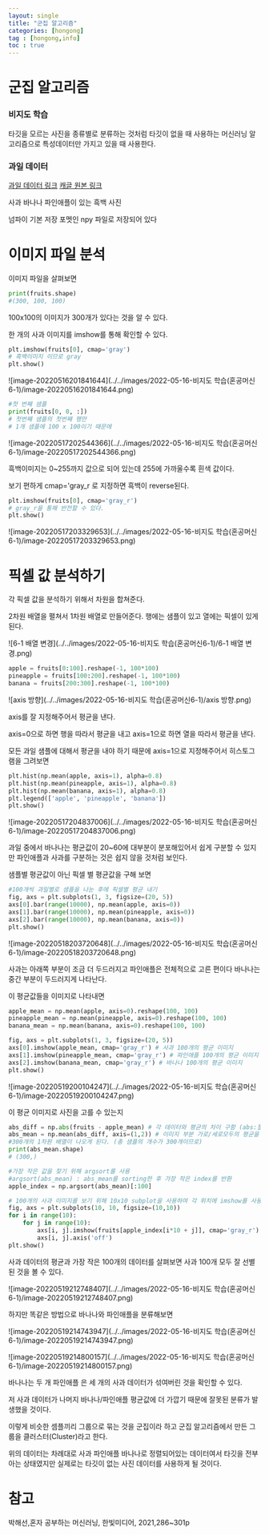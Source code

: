 ```yaml
---
layout: single
title: "군집 알고리즘"
categories: [hongong]
tag : [hongong,info]
toc : true
---
```


# 군집 알고리즘

### 비지도 학습

타깃을 모르는 사진을 종류별로 분류하는 것처럼 타깃이 없을 때 사용하는 머신러닝 알고리즘으로 특성데이터만 가지고 있을 때 사용한다.



### 과일 데이터

[과일 데이터 링크](https://bit.ly/fruits_300_data) [캐글 원본 링크](https://www.kaggle.com/datasets/moltean/fruits)

사과 바나나 파인애플이 있는 흑백 사진

넘파이 기본 저장 포멧인 npy 파일로 저장되어 있다



# 이미지 파일 분석

이미지 파일을 살펴보면

```python
print(fruits.shape)
#(300, 100, 100)
```

100x100의 이미지가 300개가 있다는 것을 알 수 있다.



한 개의 사과 이미지를 imshow를 통해 확인할 수 있다.

```python
plt.imshow(fruits[0], cmap='gray')
# 흑백이미지 이므로 gray
plt.show()
```

![image-20220516201841644](../../images/2022-05-16-비지도 학습(혼공머신6-1)/image-20220516201841644.png)



```python
#첫 번째 샘플
print(fruits[0, 0, :])
# 첫번째 샘플의 첫번째 행만
# 1개 샘플에 100 x 100이기 때문에
```

![image-20220517202544366](../../images/2022-05-16-비지도 학습(혼공머신6-1)/image-20220517202544366.png)



흑백이미지는 0~255까지 값으로 되어 있는데 255에 가까울수록 흰색 값이다.



보기 편하게 cmap='gray_r 로 지정하면 흑백이 reverse된다.

```python
plt.imshow(fruits[0], cmap='gray_r')
# gray_r을 통해 반전할 수 있다.
plt.show()
```

![image-20220517203329653](../../images/2022-05-16-비지도 학습(혼공머신6-1)/image-20220517203329653.png)



# 픽셀 값 분석하기

각 픽셀 값을 분석하기 위해서 차원을 합쳐준다.

2차원 배열을 펼쳐서 1차원 배열로 만들어준다. 행에는 샘플이 있고 열에는 픽셀이 있게 된다.

![6-1 배열 변경](../../images/2022-05-16-비지도 학습(혼공머신6-1)/6-1 배열 변경.png)

```python
apple = fruits[0:100].reshape(-1, 100*100)
pineapple = fruits[100:200].reshape(-1, 100*100)
banana = fruits[200:300].reshape(-1, 100*100)
```





![axis 방향](../../images/2022-05-16-비지도 학습(혼공머신6-1)/axis 방향.png)

axis를 잘 지정해주어서 평균을 낸다.

axis=0으로 하면 행을 따라서 평균을 내고 axis=1으로 하면 열을 따라서 평균을 낸다.

모든 과일 샘플에 대해서 평균을 내야 하기 때문에 axis=1으로 지정해주어서 히스토그램을 그려보면

```python
plt.hist(np.mean(apple, axis=1), alpha=0.8)
plt.hist(np.mean(pineapple, axis=1), alpha=0.8)
plt.hist(np.mean(banana, axis=1), alpha=0.8)
plt.legend(['apple', 'pineapple', 'banana'])
plt.show()
```

![image-20220517204837006](../../images/2022-05-16-비지도 학습(혼공머신6-1)/image-20220517204837006.png)

과일 중에서 바나나는 평균값이 20~60에 대부분이 분포해있어서 쉽게 구분할 수 있지만 파인애플과 사과를 구분하는 것은 쉽지 않을 것처럼 보인다.



샘플별 평균값이 아닌 픽셀 별 평균값을 구해 보면

```python
#100개씩 과일별로 샘플을 나눈 후에 픽셀별 평균 내기
fig, axs = plt.subplots(1, 3, figsize=(20, 5))
axs[0].bar(range(10000), np.mean(apple, axis=0))
axs[1].bar(range(10000), np.mean(pineapple, axis=0))
axs[2].bar(range(10000), np.mean(banana, axis=0))
plt.show()
```

![image-20220518203720648](../../images/2022-05-16-비지도 학습(혼공머신6-1)/image-20220518203720648.png)

사과는 아래쪽 부분이 조금 더 두드러지고 파인애플은 전체적으로 고른 편이다 바나나는 중간 부분이 두드러지게 나타난다.



이 평균값들을 이미지로 나타내면

```python
apple_mean = np.mean(apple, axis=0).reshape(100, 100)
pineapple_mean = np.mean(pineapple, axis=0).reshape(100, 100)
banana_mean = np.mean(banana, axis=0).reshape(100, 100)

fig, axs = plt.subplots(1, 3, figsize=(20, 5))
axs[0].imshow(apple_mean, cmap='gray_r') # 사과 100개의 평균 이미지 
axs[1].imshow(pineapple_mean, cmap='gray_r') # 파인애플 100개의 평균 이미지 
axs[2].imshow(banana_mean, cmap='gray_r') # 바나나 100개의 평균 이미지 
plt.show()
```

![image-20220519200104247](../../images/2022-05-16-비지도 학습(혼공머신6-1)/image-20220519200104247.png)



이 평균 이미지로 사진을 고를 수 있는지 

```python
abs_diff = np.abs(fruits - apple_mean) # 각 데이터와 평균의 차이 구함 (abs:절대값)
abs_mean = np.mean(abs_diff, axis=(1,2)) # 이미지 부분 가로/세로모두의 평균을 구해야 하기 때문에 axis=1,2로 지정 첫번째 차원는 각 이미지를 나누는것이기 때문에 평균을 내지 않음
#300개의 1차원 배열이 나오게 된다. (총 샘플의 개수가 300개이므로)
print(abs_mean.shape)
# (300,)

#가장 작은 값을 찾기 위해 argsort를 사용
#argsort(abs_mean) : abs_mean를 sorting한 후 가장 작은 index를 반환
apple_index = np.argsort(abs_mean)[:100]

# 100개의 사과 이미지를 보기 위해 10x10 subplot을 사용하여 각 위치에 imshow를 사용한다
fig, axs = plt.subplots(10, 10, figsize=(10,10))
for i in range(10):
    for j in range(10):
        axs[i, j].imshow(fruits[apple_index[i*10 + j]], cmap='gray_r')
        axs[i, j].axis('off')
plt.show()
```

사과 데이터의 평균과 가장 작은 100개의 데이터를 살펴보면 사과 100개 모두 잘 선별된 것을 볼 수 있다.

![image-20220519212748407](../../images/2022-05-16-비지도 학습(혼공머신6-1)/image-20220519212748407.png)

하지만 똑같은 방법으로 바나나와 파인애플을 분류해보면

![image-20220519214743947](../../images/2022-05-16-비지도 학습(혼공머신6-1)/image-20220519214743947.png)

![image-20220519214800157](../../images/2022-05-16-비지도 학습(혼공머신6-1)/image-20220519214800157.png)

바나나는 두 개 파인애플 은 세 개의 사과 데이터가 섞여버린 것을 확인할 수 있다.

저 사과 데이터가 나머지 바나나/파인애플 평균값에 더 가깝기 때문에 잘못된 분류가 발생했을 것이다.



이렇게 비슷한 셈플끼리 그룹으로 묶는 것을 군집이라 하고 군집 알고리즘에서 만든 그룹을 클러스터(Cluster)라고 한다.

위의 데이터는 차례대로 사과 파인애플 바나나로 정렬되어있는 데이터여서 타깃을 전부 아는 상태였지만 실제로는 타깃이 없는 사진 데이터를 사용하게 될 것이다.



# 참고

박해선,혼자 공부하는 머신러닝, 한빛미디어, 2021,286~301p

